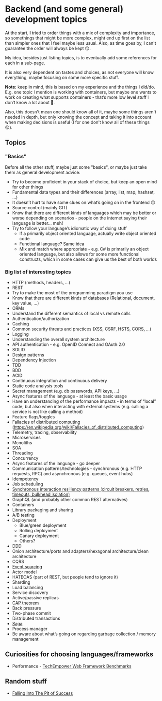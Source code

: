 # Backend (and some general) development topics

At the start, I tried to order things with a mix of complexity and importance, so somethings that might be more complex, might end up first on the list than simpler ones that I feel maybe less usual. Also, as time goes by, I can't guarantee the order will always be kept 😛.

My idea, besides just listing topics, is to eventually add some references for each in a sub-page.

It is also very dependent on tastes and choices, as not everyone will know everything, maybe focusing on some more specific stuff.

**Note:** keep in mind, this is based on my experience and the things I did/do. E.g. one topic I mention is working with containers, but maybe one wants to work on creating what supports containers - that’s more low level stuff I don’t know a lot about 🙂.

Also, this doesn't mean one should know all of it, maybe some things aren't needed in depth, but only knowing the concept and taking it into account when making decisions is useful (I for one don't know all of these things 😛).

## Topics

### "Basics"

Before all the other stuff, maybe just some "basics", or maybe just take them as general development advice:

- Try to become proficient in your stack of choice, but keep an open mind for other things
- Fundamental data types and their differences (array, list, map, hashset, …)
- It doesn’t hurt to have some clues on what’s going on in the frontend 😛
- Source control (mainly GIT)
- Know that there are different kinds of languages which may be better or worse depending on scenarios - people on the internet saying their language is better… meh!
- Try to follow your language’s idiomatic way of doing stuff
  - If a primarily object oriented language, actually write object oriented code
  - Functional language? Same idea
  - Mix and match where appropriate - e.g. C# is primarily an object oriented language, but also allows for some more functional constructs, which in some cases can give us the best of both worlds

### Big list of interesting topics

- HTTP (methods, headers, …)
- REST
- Try to make the most of the programming paradigm you use
- Know that there are different kinds of databases (Relational, document, key value, ...)
- ORMs
- Understand the different semantics of local vs remote calls
- Authentication/authorization
- Caching
- Common security threats and practices (XSS, CSRF, HSTS, CORS, ...)
- Logging
- Understanding the overall system architecture
- API authentication - e.g. OpenID Connect and OAuth 2.0
- SOLID
- Design patterns
- Dependency Injection
- TDD
- BDD
- ACID
- Continuous integration and continuous delivery
- Static code analysis tools
- Secret management (e.g. db passwords, API keys, ...)
- Async features of the language - at least the basic usage
- Have an understanding of the performance impacts - in terms of “local” code, but also when interacting with external systems (e.g. calling a service is not like calling a method)
- Feature flags/toggles
- Fallacies of distributed computing (https://en.wikipedia.org/wiki/Fallacies_of_distributed_computing)
- Telemetry, tracing, observability
- Microservices
- Monoliths
- SOA
- Threading
- Concurrency
- Async features of the language - go deeper
- Communication patterns/technologies - synchronous (e.g. HTTP requests, RPC) and asynchronous (e.g. queues, event hubs)
- Idempotency
- Job scheduling
- [Synchronous interaction resiliency patterns (circuit breakers, retries, timeouts, bulkhead isolation)](/topic-resources/synchronous-interaction-resiliency-patterns.md)
- GraphQL (and probably other common REST alternatives)
- Containers
- Library packaging and sharing
- A/B testing
- Deployment
  - Blue/green deployment
  - Rolling deployment
  - Canary deployment
  - Others?
- DDD
- Onion architecture/ports and adapters/hexagonal architecture/clean architecture
- CQRS
- [Event sourcing](/topic-resources/event-sourcing.md)
- Actor model
- HATEOAS (part of REST, but people tend to ignore it)
- Sharding
- Load balancing
- Service discovery
- Active/passive replicas
- [CAP theorem](/topic-resources/cap-theorem.md)
- Back pressure
- Two-phase commit
- Distributed transactions
- [Saga](/topic-resources/saga.md)
- Process manager
- Be aware about what’s going on regarding garbage collection / memory management

## Curiosities for choosing languages/frameworks

- Performance - [TechEmpower Web Framework Benchmarks](https://www.techempower.com/benchmarks/)

## Random stuff

- [Falling Into The Pit of Success](https://blog.codinghorror.com/falling-into-the-pit-of-success/)
